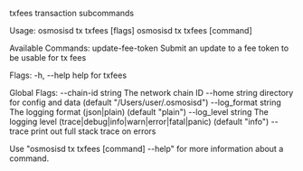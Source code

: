 txfees transaction subcommands

Usage:
  osmosisd tx txfees [flags]
  osmosisd tx txfees [command]

Available Commands:
  update-fee-token Submit an update to a fee token to be usable for tx fees

Flags:
  -h, --help   help for txfees

Global Flags:
      --chain-id string     The network chain ID
      --home string         directory for config and data (default "/Users/user/.osmosisd")
      --log_format string   The logging format (json|plain) (default "plain")
      --log_level string    The logging level (trace|debug|info|warn|error|fatal|panic) (default "info")
      --trace               print out full stack trace on errors

Use "osmosisd tx txfees [command] --help" for more information about a command.
